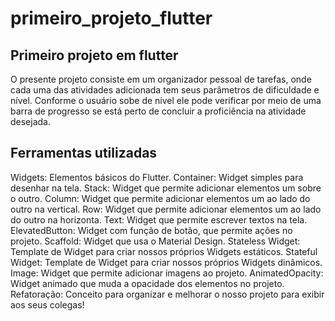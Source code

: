 # primeiro_projeto_flutter

## Primeiro projeto em flutter

O presente projeto consiste em um organizador pessoal de tarefas, onde cada uma das atividades
adicionada tem seus parâmetros de dificuldade e nível. Conforme o usuário sobe de nível ele pode
verificar por meio de uma barra de progresso se está perto de concluir a proficiência na atividade desejada.

## Ferramentas utilizadas

Widgets: Elementos básicos do Flutter. 
Container: Widget simples para desenhar na tela. 
Stack: Widget que permite adicionar elementos um sobre o outro. 
Column: Widget que permite adicionar elementos um ao lado do outro na vertical. 
Row: Widget que permite adicionar elementos um ao lado do outro na horizonta. 
Text: Widget que permite escrever textos na tela. 
ElevatedButton: Widget com função de botão, que permite ações no projeto. 
Scaffold: Widget que usa o Material Design. Stateless
Widget: Template de Widget para criar nossos próprios Widgets estáticos. 
Stateful Widget: Template de Widget para criar nossos próprios Widgets dinâmicos. 
Image: Widget que permite adicionar imagens ao projeto. 
AnimatedOpacity: Widget animado que muda a opacidade dos elementos no projeto.
Refatoração: Conceito para organizar e melhorar o nosso projeto para exibir aos seus colegas!